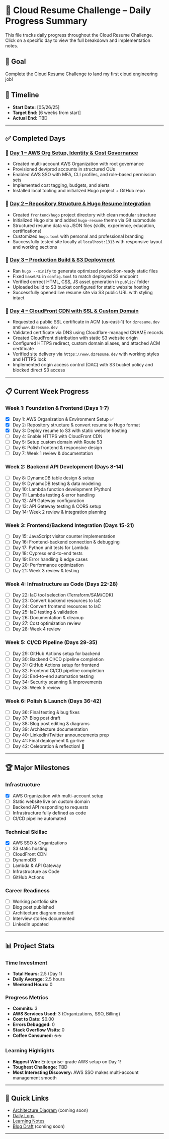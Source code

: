 # 📌 Cloud Resume Challenge – Daily Progress Summary

This file tracks daily progress throughout the Cloud Resume Challenge.
Click on a specific day to view the full breakdown and implementation notes.

## 🎯 Goal
Complete the Cloud Resume Challenge to land my first cloud engineering job!

## 📅 Timeline
- **Start Date:** [05/26/25]
- **Target End:** [6 weeks from start]
- **Actual End:** TBD

---

## ✅ Completed Days

### 🔹 [Day 1 – AWS Org Setup, Identity & Cost Governance](./daily-logs/day1.md)
- Created multi-account AWS Organization with root governance
- Provisioned dev/prod accounts in structured OUs
- Enabled AWS SSO with MFA, CLI profiles, and role-based permission sets
- Implemented cost tagging, budgets, and alerts
- Installed local tooling and initialized Hugo project + GitHub repo

### 🔹 [Day 2 – Repository Structure & Hugo Resume Integration](./daily-logs/day2.md)
- Created `frontend/hugo` project directory with clean modular structure
- Initialized Hugo site and added `hugo-resume` theme via Git submodule
- Structured resume data via JSON files (skills, experience, education, certifications)
- Customized `hugo.toml` with personal and professional branding
- Successfully tested site locally at `localhost:1313` with responsive layout and working sections

### 🔹 [Day 3 – Production Build & S3 Deployment](./daily-logs/day3.md)
- Ran `hugo --minify` to generate optimized production-ready static files
- Fixed `baseURL` in `config.toml` to match deployed S3 endpoint
- Verified correct HTML, CSS, JS asset generation in `public/` folder
- Uploaded build to S3 bucket configured for static website hosting
- Successfully opened live resume site via S3 public URL with styling intact

### 🔹 [Day 4 – CloudFront CDN with SSL & Custom Domain](./daily-logs/day4.md)

* Requested a public SSL certificate in ACM (us-east-1) for `dzresume.dev` and `www.dzresume.dev`
* Validated certificate via DNS using Cloudflare-managed CNAME records
* Created CloudFront distribution with static S3 website origin
* Configured HTTPS redirect, custom domain aliases, and attached ACM certificate
* Verified site delivery via `https://www.dzresume.dev` with working styles and HTTPS lock
* Implemented origin access control (OAC) with S3 bucket policy and blocked direct S3 access

---

## 📋 Current Week Progress

### Week 1: Foundation & Frontend (Days 1-7)
- [x] Day 1: AWS Organization & Environment Setup ✅
- [x] Day 2: Repository structure & convert resume to Hugo format
- [x] Day 3: Deploy resume to S3 with static website hosting
- [ ] Day 4: Enable HTTPS with CloudFront CDN
- [ ] Day 5: Setup custom domain with Route 53
- [ ] Day 6: Polish frontend & responsive design
- [ ] Day 7: Week 1 review & documentation

### Week 2: Backend API Development (Days 8-14)
- [ ] Day 8: DynamoDB table design & setup
- [ ] Day 9: DynamoDB testing & data modeling
- [ ] Day 10: Lambda function development (Python)
- [ ] Day 11: Lambda testing & error handling
- [ ] Day 12: API Gateway configuration
- [ ] Day 13: API Gateway testing & CORS setup
- [ ] Day 14: Week 2 review & integration planning

### Week 3: Frontend/Backend Integration (Days 15-21)
- [ ] Day 15: JavaScript visitor counter implementation
- [ ] Day 16: Frontend-backend connection & debugging
- [ ] Day 17: Python unit tests for Lambda
- [ ] Day 18: Cypress end-to-end tests
- [ ] Day 19: Error handling & edge cases
- [ ] Day 20: Performance optimization
- [ ] Day 21: Week 3 review & testing

### Week 4: Infrastructure as Code (Days 22-28)
- [ ] Day 22: IaC tool selection (Terraform/SAM/CDK)
- [ ] Day 23: Convert backend resources to IaC
- [ ] Day 24: Convert frontend resources to IaC
- [ ] Day 25: IaC testing & validation
- [ ] Day 26: Documentation & cleanup
- [ ] Day 27: Cost optimization review
- [ ] Day 28: Week 4 review

### Week 5: CI/CD Pipeline (Days 29-35)
- [ ] Day 29: GitHub Actions setup for backend
- [ ] Day 30: Backend CI/CD pipeline completion
- [ ] Day 31: GitHub Actions setup for frontend
- [ ] Day 32: Frontend CI/CD pipeline completion
- [ ] Day 33: End-to-end automation testing
- [ ] Day 34: Security scanning & improvements
- [ ] Day 35: Week 5 review

### Week 6: Polish & Launch (Days 36-42)
- [ ] Day 36: Final testing & bug fixes
- [ ] Day 37: Blog post draft
- [ ] Day 38: Blog post editing & diagrams
- [ ] Day 39: Architecture documentation
- [ ] Day 40: LinkedIn/Twitter announcements prep
- [ ] Day 41: Final deployment & go-live
- [ ] Day 42: Celebration & reflection! 🎉

---

## 🏆 Major Milestones

### Infrastructure
- [x] AWS Organization with multi-account setup
- [ ] Static website live on custom domain
- [ ] Backend API responding to requests
- [ ] Infrastructure fully defined as code
- [ ] CI/CD pipeline automated

### Technical Skillsc
- [x] AWS SSO & Organizations
- [ ] S3 static hosting
- [ ] CloudFront CDN
- [ ] DynamoDB
- [ ] Lambda & API Gateway
- [ ] Infrastructure as Code
- [ ] GitHub Actions

### Career Readiness
- [ ] Working portfolio site
- [ ] Blog post published
- [ ] Architecture diagram created
- [ ] Interview stories documented
- [ ] LinkedIn updated

---

## 📊 Project Stats

### Time Investment
- **Total Hours:** 2.5 (Day 1)
- **Daily Average:** 2.5 hours
- **Weekend Hours:** 0

### Progress Metrics
- **Commits:** 3
- **AWS Services Used:** 3 (Organizations, SSO, Billing)
- **Cost to Date:** $0.00
- **Errors Debugged:** 0
- **Stack Overflow Visits:** 0
- **Coffee Consumed:** ☕☕

### Learning Highlights
- **Biggest Win:** Enterprise-grade AWS setup on Day 1!
- **Toughest Challenge:** TBD
- **Most Interesting Discovery:** AWS SSO makes multi-account management smooth

---

## 🔗 Quick Links
- [Architecture Diagram](./docs/architecture/diagram.png) (coming soon)
- [Daily Logs](./daily-logs/)
- [Learning Notes](./notes/)
- [Blog Draft](./docs/blog-draft.md) (coming soon)

---

